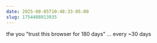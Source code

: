 ```yaml
---
date: 2025-08-05T10:48:33-05:00
slug: 1754408913935
---
```


tfw you "trust this browser for 180 days" ... every ~30 days
